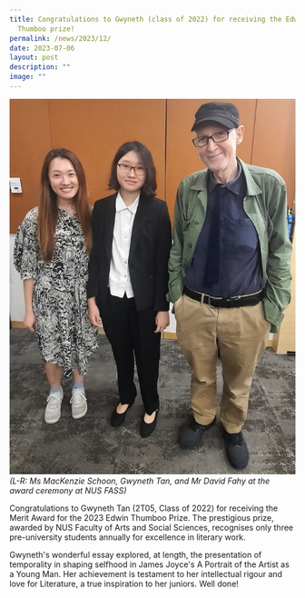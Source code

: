 ```yaml
---
title: Congratulations to Gwyneth (class of 2022) for receiving the Edwin
  Thumboo prize!
permalink: /news/2023/12/
date: 2023-07-06
layout: post
description: ""
image: ""
---
```

![](/images/gwyneth%20-%20edwin%20thumboo%20prize%20cropped.jpg)
*(L-R: Ms MacKenzie Schoon, Gwyneth Tan, and Mr David Fahy at the award ceremony at NUS FASS)*

Congratulations to Gwyneth Tan (2T05, Class of 2022) for receiving the Merit Award for the 2023 Edwin Thumboo Prize. The prestigious prize, awarded by NUS Faculty of Arts and Social Sciences, recognises only three pre-university students annually for excellence in literary work.  
 
Gwyneth's wonderful essay explored, at length, the presentation of temporality in shaping selfhood in James Joyce's A Portrait of the Artist as a Young Man. Her achievement is testament to her intellectual rigour and love for Literature, a true inspiration to her juniors. Well done!